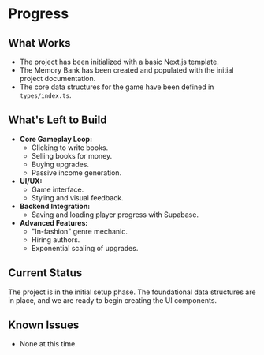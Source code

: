# Progress

## What Works

-   The project has been initialized with a basic Next.js template.
-   The Memory Bank has been created and populated with the initial project documentation.
-   The core data structures for the game have been defined in `types/index.ts`.

## What's Left to Build

-   **Core Gameplay Loop:**
    -   Clicking to write books.
    -   Selling books for money.
    -   Buying upgrades.
    -   Passive income generation.
-   **UI/UX:**
    -   Game interface.
    -   Styling and visual feedback.
-   **Backend Integration:**
    -   Saving and loading player progress with Supabase.
-   **Advanced Features:**
    -   "In-fashion" genre mechanic.
    -   Hiring authors.
    -   Exponential scaling of upgrades.

## Current Status

The project is in the initial setup phase. The foundational data structures are in place, and we are ready to begin creating the UI components.

## Known Issues

-   None at this time.
